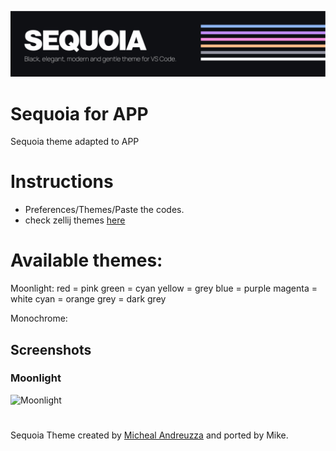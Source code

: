 ![Sequoia Theme Header](https://raw.githubusercontent.com/Sequoia-Theme/assets/main/githubHeader.png)

# Sequoia for APP

Sequoia theme adapted to APP

# Instructions

- Preferences/Themes/Paste the codes.
- check zellij themes [here](https://zellij.dev/documentation/themes)

# Available themes:

Moonlight:
red = pink
green = cyan
yellow = grey
blue = purple
magenta = white
cyan = orange
grey = dark grey

Monochrome:

## Screenshots

### Moonlight

![Moonlight](https://github.com/Sequoia-Theme/app/blob/main/moonlight.png?raw=true)

#

Sequoia Theme created by [Micheal Andreuzza](https://github.com/michael-andreuzza) and ported by Mike.
